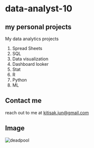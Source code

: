 # data-analyst-10

## my personal projects
My data analytics projects

  1. Spread Sheets
  2. SQL
  3. Data visualization
  4. Dashboard looker
  5. Stat
  6. R
  7. Python
  9. ML

## Contact me 
reach out to me at kitisak.jun@gmail.com

## Image
![deadpool](https://wallpapers.com/images/featured/deadpool-tzhfez1w8ud2z8aw.jpg)
